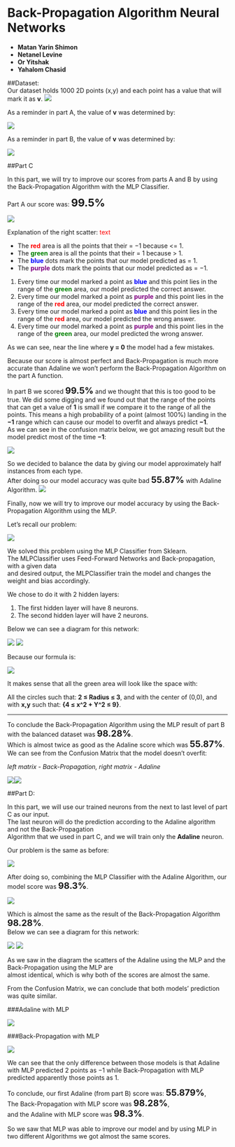 ﻿# Back-Propagation Algorithm Neural Networks

- **Matan Yarin Shimon** 
- **Netanel Levine** 
- **Or Yitshak**
- **Yahalom Chasid**  

##Dataset:  
Our dataset holds 1000 2D points (x,y) and each point has a value that will mark it as **v**.
![](readme_pics/im0.png)

As a reminder in part A, the value of **v** was determined by: 

![](readme_pics/im1.png)

As a reminder in part B, the value of **v** was determined by: 

![](readme_pics/im2.png)

##Part C 

In this part, we will try to improve our scores from parts A and B by using the Back-Propagation Algorithm with the MLP Classifier. 

Part A our score was: <span style="font-size:18.0pt"> **99.5%**</span>

![](readme_pics/im3.png)


Explanation of the right scatter: 
<span style="color: red;">text</span>

- The **<span style="color: red;">red</span>** area is all the points that their  = −1 because  <= 1. 
- The **<span style="color: green;">green</span>** area is all the points that their  = 1 because  > 1. 
- The **<span style="color: blue;">blue</span>** dots mark the points that our model predicted as  = 1. 
- The **<span style="color: purple;">purple</span>** dots mark the points that our model predicted as  = −1. 
1. Every time our model marked a point as **<span style="color: blue;">blue</span>** and this point lies in the range of the **<span style="color: green;">green</span>** area, our model predicted the correct answer. 
1. Every time our model marked a point as **<span style="color: purple;">purple</span>** and this point lies in the range of the **<span style="color: red;">red</span>** area, our model predicted the correct answer. 
1. Every time our model marked a point as **<span style="color: blue;">blue</span>** and this point lies in the range of the **<span style="color: red;">red</span>** area, our model predicted the wrong answer. 
1. Every time our model marked a point as **<span style="color: purple;">purple</span>** and this point lies in the range of the **<span style="color: green;">green</span>** area, our model predicted the wrong answer. 

As we can see, near the line where  **y = 0** the model had a few mistakes. 

Because our score is almost perfect and Back-Propagation is much more accurate than Adaline we won’t perform the Back-Propagation Algorithm on the part A function. 

In part B we scored  <span style="font-size:15.0pt"> **99.5%**</span> and we thought that this is too good to be true.
We did some digging and we found out that the range of the points that can get a value of **1** is small if we compare it to the range of all the points. This means a high probability of a point
(almost 100%) landing in the **−1** range which can cause our model to overfit and always predict  **−1**.  
As we can see in the confusion matrix below, we got amazing result but the model predict most of the time **−1**: 

![](readme_pics/im4.png)


So we decided to balance the data by giving our model approximately half instances from
each type.   
After doing so our model accuracy was quite bad <span style="font-size:15.0pt"> **55.87%**</span> with Adaline Algorithm. 
![](readme_pics/im5.png)

Finally, now we will try to improve our model accuracy by using the Back-Propagation Algorithm using the MLP. 

Let’s recall our problem: 

![](readme_pics/im2.png)

We solved this problem using the MLP Classifier from Sklearn.  
The MLPClassifier uses Feed-Forward Networks and Back-propagation, with a given data   
and desired output, the MLPClassifier train the model and changes the weight and bias accordingly. 

We chose to do it with 2 hidden layers: 

1. The first hidden layer will have 8 neurons. 
1. The second hidden layer will have 2 neurons. 

Below we can see a diagram for this network:

![](readme_pics/im6_1.jpg)
![](readme_pics/im6_2.jpg)

Because our formula is: 

![](readme_pics/im2.png)

It makes sense that all the green area will look like the space with: 

All the circles such that: **2 ≤ Radius ≤ 3**,  and with the center of (0,0), and with  **x,y** such that:  **{4 ≤ x^2 + Y^2 ≤ 9}**.
_____

To conclude the Back-Propagation Algorithm using the MLP result of part B with the balanced dataset was  <span style="font-size:15.0pt"> **98.28%**</span>.  
Which is almost twice as good as the Adaline score which was  <span style="font-size:15.0pt"> **55.87%**</span>.  
We can see from the Confusion Matrix that the model doesn’t overfit: 

*left matrix - Back-Propagation, right matrix - Adaline* 

![](readme_pics/Aspose.Words.a56d60de-3c55-4e00-a247-60954006dbd8.042.jpeg)![](readme_pics/Aspose.Words.a56d60de-3c55-4e00-a247-60954006dbd8.043.png)

##Part D:

In this part, we will use our trained neurons from the next to last level of part C as our input.   
The last neuron will do the prediction according to the Adaline algorithm and not the Back-Propagation  
Algorithm that we used in part C, and we will train only the **Adaline** neuron. 

Our problem is the same as before:  

![](readme_pics/im2.png)

After doing so, combining the MLP Classifier with the Adaline Algorithm, our model  score was  <span style="font-size:15.0pt"> **98.3%**</span>.

![](readme_pics/Aspose.Words.a56d60de-3c55-4e00-a247-60954006dbd8.044.png)

Which is almost the same as the result of the Back-Propagation Algorithm  <span style="font-size:15.0pt"> **98.28%**</span>.  
Below we can see a diagram for this network:

![](readme_pics/im7_1.jpg)
![](readme_pics/im7_2.jpg)

As we saw in the diagram the scatters of the Adaline using the MLP and the Back-Propagation using the MLP are   
almost identical, which is why both of the scores are almost the same.   

From the Confusion Matrix, we can conclude that both models’ prediction was quite similar. 

###Adaline with MLP 

![](readme_pics/Aspose.Words.a56d60de-3c55-4e00-a247-60954006dbd8.050.jpeg)

###Back-Propagation with MLP

![](readme_pics/Aspose.Words.a56d60de-3c55-4e00-a247-60954006dbd8.051.jpeg)

We can see that the only difference between those models is that Adaline with MLP predicted  2  points as −1 while Back-Propagation with MLP predicted apparently those points as 1. 

To conclude, our first Adaline (from part B) score was: <span style="font-size:15.0pt"> **55.879%**</span>,  
The Back-Propagation with MLP score was <span style="font-size:15.0pt"> **98.28%**</span>,  
and the Adaline with MLP score was <span style="font-size:15.0pt"> **98.3%**</span>. 

So we saw that MLP was able to improve our model and by using MLP in two different Algorithms we got almost the same scores. 
